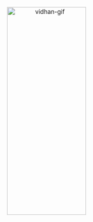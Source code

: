 <p align="center">
  <img src="https://github.com/user-attachments/assets/80594c2c-085c-45b3-a334-96d4ffd4d954" alt="vidhan-gif"
    width="60%" height="35%">
</p>

<!--
**vidhansharma026/vidhansharma026** is a ✨ _special_ ✨ repository because its `README.md` (this file) appears on your GitHub profile.

Here are some ideas to get you started:

- 🔭 I’m currently working on ...
- 🌱 I’m currently learning ...
- 👯 I’m looking to collaborate on ...
- 🤔 I’m looking for help with ...
- 💬 Ask me about ...
- 📫 How to reach me: ...
- 😄 Pronouns: ...
- ⚡ Fun fact: ...
-->
